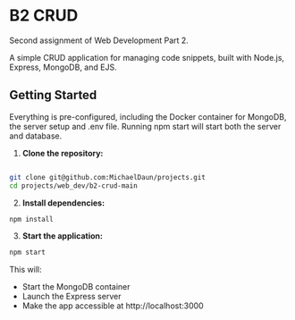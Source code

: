 # B2 CRUD

Second assignment of Web Development Part 2.

A simple CRUD application for managing code snippets, built with Node.js, Express, MongoDB, and EJS.

## Getting Started

Everything is pre-configured, including the Docker container for MongoDB, the server setup and .env file.
Running npm start will start both the server and database.

1. **Clone the repository:**

  ``` bash

  git clone git@github.com:MichaelDaun/projects.git
  cd projects/web_dev/b2-crud-main
  ```

2. **Install dependencies:**

  ``` bash
  npm install
  ```

3. **Start the application:**

  ``` bash
  npm start
  ```

This will:  
-	Start the MongoDB container  
-	Launch the Express server  
-	Make the app accessible at http://localhost:3000
